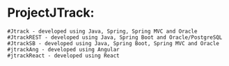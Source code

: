 # ProjectJTrack:
	#Jtrack - developed using Java, Spring, Spring MVC and Oracle
	#JtrackREST - developed using Java, Spring Boot and Oracle/PostgreSQL
	#JtrackSB - developed using Java, Spring Boot, Spring MVC and Oracle
	#jtrackAng - developed using Angular
	#jtrackReact - developed using React